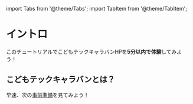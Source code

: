 import Tabs from '@theme/Tabs';
import TabItem from '@theme/TabItem';

# イントロ

このチュートリアルでこどもテックキャラバンHPを**5分以内で体験**してみよう！

## こどもテックキャラバンとは？

早速、次の[事前準備](./requirement)を見てみよう！

